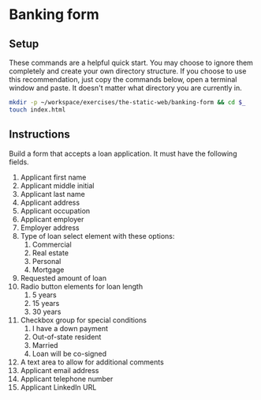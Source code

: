 # Banking form

## Setup

These commands are a helpful quick start. You may choose to ignore them completely and create your own directory structure. If you choose to use this recommendation, just copy the commands below, open a terminal window and paste. It doesn't matter what directory you are currently in.

```bash
mkdir -p ~/workspace/exercises/the-static-web/banking-form && cd $_
touch index.html
```

## Instructions

Build a form that accepts a loan application. It must have the following fields.

1. Applicant first name
1. Applicant middle initial
1. Applicant last name
1. Applicant address
1. Applicant occupation
1. Applicant employer
1. Employer address
1. Type of loan select element with these options:
    1. Commercial
    1. Real estate
    1. Personal
    1. Mortgage
1. Requested amount of loan
1. Radio button elements for loan length
    1. 5 years
    1. 15 years
    1. 30 years
1. Checkbox group for special conditions
    1. I have a down payment
    1. Out-of-state resident
    1. Married
    1. Loan will be co-signed
1. A text area to allow for additional comments
1. Applicant email address
1. Applicant telephone number
1. Applicant LinkedIn URL
